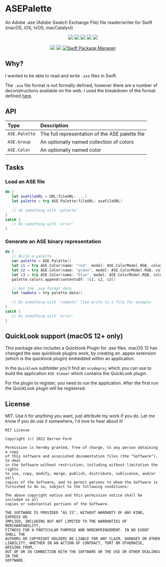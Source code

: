 # ASEPalette

An Adobe .ase (Adobe Swatch Exchange File) file reader/writer for Swift (macOS, iOS, tvOS, macCatalyst)

<p align="center">
    <img src="https://img.shields.io/github/v/tag/dagronf/ASEPalette" />
    <img src="https://img.shields.io/badge/macOS-10.13+-red" />
    <img src="https://img.shields.io/badge/iOS-13+-blue" />
    <img src="https://img.shields.io/badge/tvOS-13+-orange" />
    <img src="https://img.shields.io/badge/macCatalyst-2+-purple" />
</p>

<p align="center">
    <img src="https://img.shields.io/badge/Swift-5.4-orange.svg" />
    <img src="https://img.shields.io/badge/License-MIT-lightgrey" />
    <a href="https://swift.org/package-manager">
        <img src="https://img.shields.io/badge/spm-compatible-brightgreen.svg?style=flat" alt="Swift Package Manager" />
    </a>
</p>

## Why?

I wanted to be able to read and write `.ase` files in Swift.

The `.ase` file format is not formally defined, however there are a number of deconstructions available on the web.
I used the breakdown of the format defined [here](http://www.selapa.net/swatches/colors/fileformats.php#adobe_ase).

## API

| Type          | Description   | 
|:--------------|:---------------|
|`ASE.Palette`  | The full representation of the ASE palette file |
|`ASE.Group`    | An optionally named collection of colors |
|`ASE.Color`    | An optionally named color |

## Tasks

### Load an ASE file

```swift
do {
   let aseFileURL = URL(fileURL: ...)
   let palette = try ASE.Palette(fileURL: aseFileURL)
   
   // do something with 'palette'
}
catch {
   // Do something with 'error'
}
```

### Generate an ASE binary representation

```swift
do {
   // Build a palette
   var palette = ASE.Palette()
   let c1 = try ASE.Color(name: "red", model: ASE.ColorModel.RGB, colorComponents: [1, 0, 0])
   let c2 = try ASE.Color(name: "green", model: ASE.ColorModel.RGB, colorComponents: [0, 1, 0])
   let c3 = try ASE.Color(name: "blue", model: ASE.ColorModel.RGB, colorComponents: [0, 0, 1])
   palette.colors.append(contentsOf: [c1, c2, c3])

   // Get the .ase format data
   let rawData = try palette.data()
   
   // Do something with 'rawData' like write to a file for example
}
catch {
   // Do something with 'error'
}
```

## QuickLook support (macOS 12+ only)

This package also includes a Quicklook Plugin for .ase files. macOS 12 has changed the was quicklook plugins work, by creating an .appex extension (which is the quicklook plugin) embedded within an application.

In the `Quicklook` subfolder you'll find an `xcodeproj` which you can use to build the application `ASE Viewer` which contains the QuickLook plugin.

For the plugin to register, you need to run the application. After the first run the QuickLook plugin will be registered.

## License

MIT. Use it for anything you want, just attribute my work if you do. Let me know if you do use it somewhere, I'd love to hear about it!

```
MIT License

Copyright (c) 2022 Darren Ford

Permission is hereby granted, free of charge, to any person obtaining a copy
of this software and associated documentation files (the "Software"), to deal
in the Software without restriction, including without limitation the rights
to use, copy, modify, merge, publish, distribute, sublicense, and/or sell
copies of the Software, and to permit persons to whom the Software is
furnished to do so, subject to the following conditions:

The above copyright notice and this permission notice shall be included in all
copies or substantial portions of the Software.

THE SOFTWARE IS PROVIDED "AS IS", WITHOUT WARRANTY OF ANY KIND, EXPRESS OR
IMPLIED, INCLUDING BUT NOT LIMITED TO THE WARRANTIES OF MERCHANTABILITY,
FITNESS FOR A PARTICULAR PURPOSE AND NONINFRINGEMENT. IN NO EVENT SHALL THE
AUTHORS OR COPYRIGHT HOLDERS BE LIABLE FOR ANY CLAIM, DAMAGES OR OTHER
LIABILITY, WHETHER IN AN ACTION OF CONTRACT, TORT OR OTHERWISE, ARISING FROM,
OUT OF OR IN CONNECTION WITH THE SOFTWARE OR THE USE OR OTHER DEALINGS IN THE
SOFTWARE.
```
